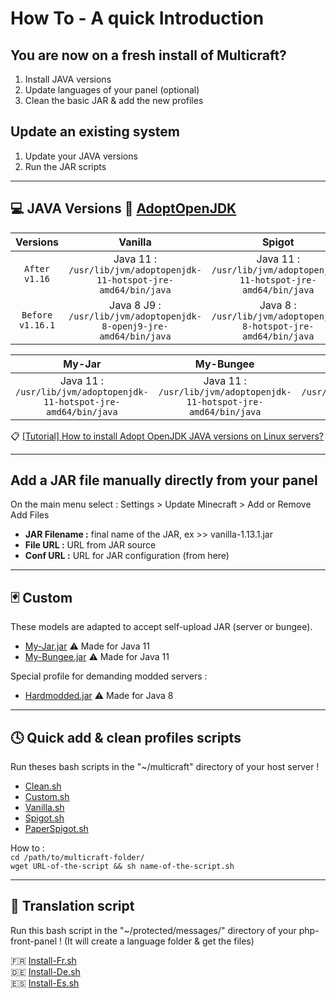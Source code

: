 # How To - A quick Introduction

## You are now on a fresh install of Multicraft?

1. Install JAVA versions
2. Update languages of your panel (optional)
3. Clean the basic JAR & add the new profiles

## Update an existing system

1. Update your JAVA versions
2. Run the JAR scripts

----
💻 JAVA Versions 🔗 [AdoptOpenJDK](https://adoptopenjdk.net)
-----
| Versions | Vanilla | Spigot | PaperSpigot |
| :-------:|:-------:|:------:|:-----------:|
| `After v1.16` | Java 11 : ```/usr/lib/jvm/adoptopenjdk-11-hotspot-jre-amd64/bin/java``` | Java 11 :  ```/usr/lib/jvm/adoptopenjdk-11-hotspot-jre-amd64/bin/java``` | Java 11 :  ```/usr/lib/jvm/adoptopenjdk-11-hotspot-jre-amd64/bin/java``` | 
| `Before v1.16.1`| Java 8 J9 :     ```/usr/lib/jvm/adoptopenjdk-8-openj9-jre-amd64/bin/java``` | Java 8 :    ```/usr/lib/jvm/adoptopenjdk-8-hotspot-jre-amd64/bin/java``` | Java 8 :   ```/usr/lib/jvm/adoptopenjdk-8-hotspot-jre-amd64/bin/java``` |

| My-Jar | My-Bungee | Hardmodded | Templated modpack |
|:------:|:---------:|:----------:|:-----------------:|
| Java 11 : ```/usr/lib/jvm/adoptopenjdk-11-hotspot-jre-amd64/bin/java``` | Java 11 : ```/usr/lib/jvm/adoptopenjdk-11-hotspot-jre-amd64/bin/java``` | Java 8 :    ```/usr/lib/jvm/adoptopenjdk-8-hotspot-jre-amd64/bin/java``` | Java 8 :    ```/usr/lib/jvm/adoptopenjdk-8-hotspot-jre-amd64/bin/java``` |

📋 [[Tutorial] How to install Adopt OpenJDK JAVA versions on Linux servers?](https://adoptopenjdk.net/installation.html?variant=openjdk8&jvmVariant=hotspot#linux-pkg)

----
Add a JAR file manually directly from your panel
-----
On the main menu select : Settings > Update Minecraft > Add or Remove   
Add Files   
- **JAR Filename :** final name of the JAR, ex >> vanilla-1.13.1.jar
- **File URL :** URL from JAR source
- **Conf URL :** URL for JAR configuration (from here)  

-----
🃏 Custom
-----
These models are adapted to accept self-upload JAR (server or bungee).
* [My-Jar.jar](https://raw.githubusercontent.com/ValentinTh/MultiCraft-JAR-Conf/master/custom/my-jar.jar.conf) ⚠️ Made for Java 11
* [My-Bungee.jar](https://raw.githubusercontent.com/ValentinTh/MultiCraft-JAR-Conf/master/custom/my-bungee.jar.conf) ⚠️ Made for Java 11

Special profile for demanding modded servers :
- [Hardmodded.jar](https://raw.githubusercontent.com/ValentinTh/MultiCraft-JAR-Conf/master/custom/hardmodded.jar.conf) ⚠️ Made for Java 8
-----
🕓 Quick add & clean profiles scripts
-----
Run theses bash scripts in the "~/multicraft" directory of your host server !
* [Clean.sh](https://raw.githubusercontent.com/ValentinTh/MultiCraft-JAR-Conf/master/scripts/clean.sh)
* [Custom.sh](https://raw.githubusercontent.com/ValentinTh/MultiCraft-JAR-Conf/master/scripts/custom.sh)
* [Vanilla.sh](https://raw.githubusercontent.com/ValentinTh/MultiCraft-JAR-Conf/master/scripts/vanilla.sh) 
* [Spigot.sh](https://raw.githubusercontent.com/ValentinTh/MultiCraft-JAR-Conf/master/scripts/spigot.sh)
* [PaperSpigot.sh](https://raw.githubusercontent.com/ValentinTh/MultiCraft-JAR-Conf/master/scripts/paperspigot.sh)

How to :    
```cd /path/to/multicraft-folder/```  
```wget URL-of-the-script && sh name-of-the-script.sh```

-----
 💬 Translation script
-----
Run this bash script in the "~/protected/messages/" directory of your php-front-panel ! (It will create a language folder & get the files)

🇫🇷 [Install-Fr.sh](https://raw.githubusercontent.com/ValentinTh/MultiCraft-JAR-Conf/master/translate/Install-fr.sh)  
🇩🇪 [Install-De.sh](https://raw.githubusercontent.com/ValentinTh/MultiCraft-JAR-Conf/master/translate/Install-de.sh)   
🇪🇸 [Install-Es.sh](https://raw.githubusercontent.com/ValentinTh/MultiCraft-JAR-Conf/master/translate/Install-es.sh)
